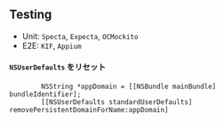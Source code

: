 Testing
---

- Unit: `Specta`, `Expecta`, `OCMockito`
- E2E: `KIF`, `Appium`

#### `NSUserDefaults` をリセット

```objc
        NSString *appDomain = [[NSBundle mainBundle] bundleIdentifier];
        [[NSUserDefaults standardUserDefaults] removePersistentDomainForName:appDomain]
```
